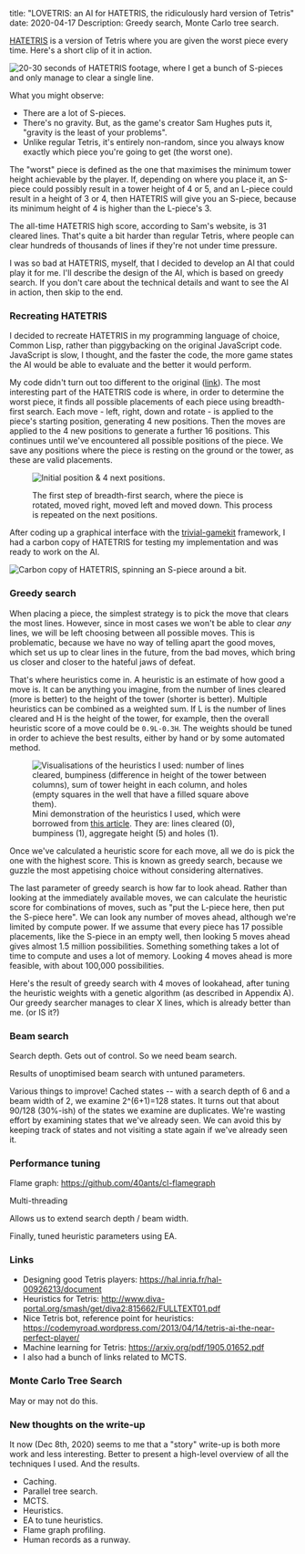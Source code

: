 title: "LOVETRIS: an AI for HATETRIS, the ridiculously hard version of Tetris"
date: 2020-04-17
Description: Greedy search, Monte Carlo tree search.

[HATETRIS](https://qntm.org/hatetris) is a version of Tetris where you are given the worst piece every time. Here's a short clip of it in action.

<img src="{{ url_for('static', filename='img/lovetris/hatetris.gif') }}"
     alt="20-30 seconds of HATETRIS footage, where I get a bunch of S-pieces and only manage to clear a single line."
     class="centered">

What you might observe:

* There are a lot of S-pieces.
* There's no gravity. But, as the game's creator Sam Hughes puts it, "gravity is the least of your problems".
* Unlike regular Tetris, it's entirely non-random, since you always know exactly which piece you're going to get (the worst one).

The "worst" piece is defined as the one that maximises the minimum tower height achievable by the player. If, depending on where you place it, an S-piece could possibly result in a tower height of 4 or 5, and an L-piece could result in a height of 3 or 4, then HATETRIS will give you an S-piece, because its minimum height of 4 is higher than the L-piece's 3.

The all-time HATETRIS high score, according to Sam's website, is 31 cleared lines. That's quite a bit harder than regular Tetris, where people can clear hundreds of thousands of lines if they're not under time pressure.

I was so bad at HATETRIS, myself, that I decided to develop an AI that could play it for me. I'll describe the design of the AI, which is based on greedy search. If you don't care about the technical details and want to see the AI in action, then skip to the end.

### Recreating HATETRIS
I decided to recreate HATETRIS in my programming language of choice, Common Lisp, rather than piggybacking on the original JavaScript code. JavaScript is slow, I thought, and the faster the code, the more game states the AI would be able to evaluate and the better it would perform.

My code didn't turn out too different to the original ([link](https://github.com/qntm/hatetris)). The most interesting part of the HATETRIS code is where, in order to determine the worst piece, it finds all possible placements of each piece using breadth-first search. Each move - left, right, down and rotate - is applied to the piece's starting position, generating 4 new positions. Then the moves are applied to the 4 new positions to generate a further 16 positions. This continues until we've encountered all possible positions of the piece. We save any positions where the piece is resting on the ground or the tower, as these are valid placements.

<figure>

<img src="{{ url_for('static', filename='img/lovetris/bfs.png') }}"
     alt="Initial position & 4 next positions."
     class="centered">

<figcaption>The first step of breadth-first search, where the piece is rotated, moved right, moved left and moved down. This process is repeated on the next positions.</figcaption>
</figure>


After coding up a graphical interface with the [trivial-gamekit](https://borodust.org/projects/trivial-gamekit/) framework, I had a carbon copy of HATETRIS for testing my implementation and was ready to work on the AI.

<img src="{{ url_for('static', filename='img/lovetris/hatetris-clone.gif') }}"
     alt="Carbon copy of HATETRIS, spinning an S-piece around a bit."
     class="centered">

### Greedy search
When placing a piece, the simplest strategy is to pick the move that clears the most lines. However, since in most cases we won't be able to clear *any* lines, we will be left choosing between all possible moves. This is problematic, because we have no way of telling apart the good moves, which set us up to clear lines in the future, from the bad moves, which bring us closer and closer to the hateful jaws of defeat.

That's where heuristics come in. A heuristic is an estimate of how good a move is. It can be anything you imagine, from the number of lines cleared (more is better) to the height of the tower (shorter is better). Multiple heuristics can be combined as a weighted sum. If L is the number of lines cleared and H is the height of the tower, for example, then the overall heuristic score of a move could be `0.9L-0.3H`. The weights should be tuned in order to achieve the best results, either by hand or by some automated method.

<figure>
<img src="{{ url_for('static', filename='img/lovetris/heuristics.png') }}"
     alt="Visualisations of the heuristics I used: number of lines cleared, bumpiness (difference in height of the tower between columns), sum of tower height in each column, and holes (empty squares in the well that have a filled square above them)."
     class="centered">

<figcaption>Mini demonstration of the heuristics I used, which were borrowed from <a href="https://codemyroad.wordpress.com/2013/04/14/tetris-ai-the-near-perfect-player/">this article</a>. They are: lines cleared (0), bumpiness (1), aggregate height (5) and holes (1).</figcaption>
</figure>

Once we've calculated a heuristic score for each move, all we do is pick the one with the highest score. This is known as greedy search, because we guzzle the most appetising choice without considering alternatives.

The last parameter of greedy search is how far to look ahead. Rather than looking at the immediately available moves, we can calculate the heuristic score for combinations of moves, such as "put the L-piece here, then put the S-piece here". We can look any number of moves ahead, although we're limited by compute power. If we assume that every piece has 17 possible placements, like the S-piece in an empty well, then looking 5 moves ahead gives almost 1.5 million possibilities. Something something takes a lot of time to compute and uses a lot of memory. Looking 4 moves ahead is more feasible, with about 100,000 possibilities.

Here's the result of greedy search with 4 moves of lookahead, after tuning the heuristic weights with a genetic algorithm (as described in Appendix A). Our greedy searcher manages to clear X lines, which is already better than me. (or IS it?)

### Beam search
Search depth. Gets out of control. So we need beam search.

Results of unoptimised beam search with untuned parameters.

Various things to improve! Cached states -- with a search depth of 6 and a beam width of 2, we examine 2^(6+1)=128 states. It turns out that about 90/128 (30%-ish) of the states we examine are duplicates. We're wasting effort by examining states that we've already seen. We can avoid this by keeping track of states and not visiting a state again if we've already seen it.

### Performance tuning
Flame graph: https://github.com/40ants/cl-flamegraph

Multi-threading

Allows us to extend search depth / beam width.

Finally, tuned heuristic parameters using EA.

### Links
* Designing good Tetris players: https://hal.inria.fr/hal-00926213/document
* Heuristics for Tetris: http://www.diva-portal.org/smash/get/diva2:815662/FULLTEXT01.pdf
* Nice Tetris bot, reference point for heuristics: https://codemyroad.wordpress.com/2013/04/14/tetris-ai-the-near-perfect-player/
* Machine learning for Tetris: https://arxiv.org/pdf/1905.01652.pdf
* I also had a bunch of links related to MCTS.

### Monte Carlo Tree Search
May or may not do this.

### New thoughts on the write-up
It now (Dec 8th, 2020) seems to me that a "story" write-up is both more work and less interesting. Better to present a high-level overview of all the techniques I used. And the results.

* Caching.
* Parallel tree search.
* MCTS.
* Heuristics.
* EA to tune heuristics.
* Flame graph profiling.
* Human records as a runway.
